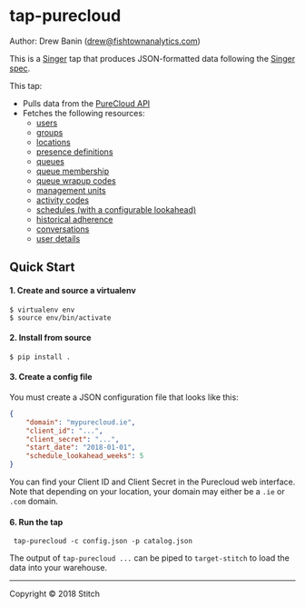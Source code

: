 # tap-purecloud

Author: Drew Banin (drew@fishtownanalytics.com)

This is a [Singer](https://singer.io) tap that produces JSON-formatted data following the [Singer spec](https://github.com/singer-io/getting-started/blob/master/SPEC.md).

This tap:
 - Pulls data from the [PureCloud API](https://developer.mypurecloud.com/api/rest/v2/)
 - Fetches the following resources:
   - [users](https://developer.mypurecloud.com/api/rest/v2/users/index.html#getUsers)
   - [groups](https://developer.mypurecloud.com/api/rest/v2/groups/index.html#getGroups)
   - [locations](https://developer.mypurecloud.com/api/rest/v2/locations/index.html#getLocations)
   - [presence definitions](https://developer.mypurecloud.com/api/rest/v2/presence/index.html#getPresencedefinitions)
   - [queues](https://developer.mypurecloud.com/api/rest/v2/routing/index.html#getRoutingQueues)
    - [queue membership](https://developer.mypurecloud.com/api/rest/v2/routing/index.html#getRoutingQueuesQueueIdUsers)
    - [queue wrapup codes](https://developer.mypurecloud.com/api/rest/v2/routing/index.html#getRoutingQueuesQueueIdWrapupcodes)
   - [management units](https://developer.mypurecloud.com/api/rest/v2/workforcemanagement/index.html#getWorkforcemanagementManagementunits)
    - [activity codes](https://developer.mypurecloud.com/api/rest/v2/workforcemanagement/index.html#getWorkforcemanagementManagementunitsMuIdActivitycodes)
    - [schedules (with a configurable lookahead)](https://developer.mypurecloud.com/api/rest/v2/workforcemanagement/index.html#postWorkforcemanagementManagementunitsMuIdSchedulesSearch)
    - [historical adherence](https://developer.mypurecloud.com/api/rest/v2/workforcemanagement/index.html#postWorkforcemanagementAdherenceHistorical)
   - [conversations](https://developer.mypurecloud.com/api/rest/v2/conversations/index.html)
   - [user details](https://developer.mypurecloud.com/api/rest/v2/users/index.html#getUsersUserIdProfile)

## Quick Start
#### 1. Create and source a virtualenv

```
$ virtualenv env
$ source env/bin/activate
```

#### 2. Install from source

```
$ pip install .
```

#### 3. Create a config file

You must create a JSON configuration file that looks like this:

```json
{
    "domain": "mypurecloud.ie",
    "client_id": "...",
    "client_secret": "...",
    "start_date": "2018-01-01",
    "schedule_lookahead_weeks": 5
}
```

You can find your Client ID and Client Secret in the Purecloud web interface. Note that depending
on your location, your domain may either be a `.ie` or `.com` domain.

#### 6. Run the tap

```
 tap-purecloud -c config.json -p catalog.json
```

The output of `tap-purecloud ...` can be piped to `target-stitch` to load the data into your warehouse.

---

Copyright &copy; 2018 Stitch
